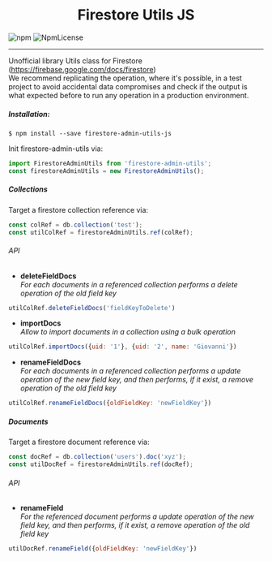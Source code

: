<div align="center">
  <h1>Firestore Utils JS</h1>
</div>

![npm](https://img.shields.io/npm/v/firestore-utils.svg)
![NpmLicense](https://img.shields.io/npm/l/firestore-utils.svg)

<hr>


Unofficial library Utils class for Firestore (https://firebase.google.com/docs/firestore)
<br>
We recommend replicating the operation, where it's possible, in a test project to avoid accidental data compromises and check if the output is what expected before to run any operation in a production environment.

##### Installation:
```
$ npm install --save firestore-admin-utils-js
```

Init firestore-admin-utils via:
```javascript
import FirestoreAdminUtils from 'firestore-admin-utils';
const firestoreAdminUtils = new FirestoreAdminUtils();
```


##### Collections
Target a firestore collection reference via:
```javascript
const colRef = db.collection('test');
const utilColRef = firestoreAdminUtils.ref(colRef);
```

###### API

- **deleteFieldDocs**<br>
_For each documents in a referenced collection performs a delete operation of the old field key_
```javascript
utilColRef.deleteFieldDocs('fieldKeyToDelete')
```

- **importDocs**<br>
_Allow to import documents in a collection using a bulk operation_
```javascript
utilColRef.importDocs({uid: '1'}, {uid: '2', name: 'Giovanni'})
```

- **renameFieldDocs**<br>
_For each documents in a referenced collection performs a update operation of the new field key, and then performs, if it exist, a remove operation of the old field key_
```javascript
utilColRef.renameFieldDocs({oldFieldKey: 'newFieldKey'})
```


##### Documents
Target a firestore document reference via:
```javascript
const docRef = db.collection('users').doc('xyz');
const utilDocRef = firestoreAdminUtils.ref(docRef);
```

###### API

- **renameField**<br>
_For the referenced document performs a update operation of the new field key, and then performs, if it exist, a remove operation of the old field key_
```javascript
utilDocRef.renameField({oldFieldKey: 'newFieldKey'})
```
